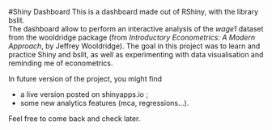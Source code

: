 #Shiny Dashboard
This is a dashboard made out of RShiny, with the library bslit.  
The dashboard allow to perform an interactive analysis of the _wage1_ dataset from the wooldridge package (from _Introductory Econometrics: A Modern Approach_, by Jeffrey Wooldridge). 
The goal in this project was to learn and practice Shiny and bslit, as well as experimenting with data visualisation and reminding me of econometrics. 
  
In future version of the project, you might find
- a live version posted on shinyapps.io ; 
- some new analytics features (mca, regressions...). 

Feel free to come back and check later. 

